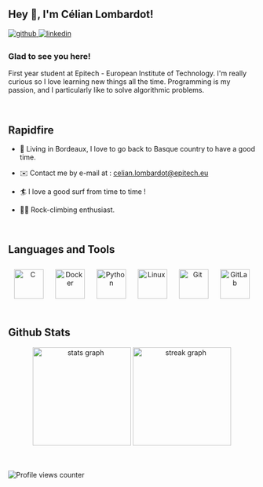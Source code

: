 <!--
**nailec1911/nailec1911** is a ✨ _special_ ✨ repository because its `README.md` (this file) appears on your GitHub profile.
-->

## Hey 👋, I'm Célian Lombardot!


<a href="https://github.com/nailec1911" target="_blank">
<img src=https://img.shields.io/badge/github-%2324292e.svg?&style=for-the-badge&logo=github&logoColor=white alt=github style="margin-bottom: 5px;" />
</a>
<a href="https://linkedin.com/in/celian-lombardot" target="_blank">
<img src=https://img.shields.io/badge/linkedin-%231E77B5.svg?&style=for-the-badge&logo=linkedin&logoColor=white alt=linkedin style="margin-bottom: 5px;" />
</a>




### Glad to see you here!
First year student at Epitech - European Institute of Technology.
I'm really curious so I love learning new things all the time. Programming is my passion, and I particularly like to solve algorithmic problems.


<br/>


## Rapidfire
<tr><td valign="top" width="100%">

- 📍 Living in Bordeaux, I love to go back to Basque country to have a good time.


- ✉️ Contact me by e-mail at : celian.lombardot@epitech.eu


- 🏄 I love a good surf from time to time !


- 🧗‍♂️ Rock-climbing enthusiast.


</td><td valign="top" width="100%">



</td></tr>

<br/>


## Languages and Tools
<div align="center">
<a href="https://www.cprogramming.com/" target="_blank"><img style="margin: 10px" src="https://profilinator.rishav.dev/skills-assets/c-original.svg" alt="C" height="60" /></a>
<a href="https://www.docker.com/" target="_blank"><img style="margin: 10px" src="https://profilinator.rishav.dev/skills-assets/docker-original-wordmark.svg" alt="Docker" height="60" /></a>
<a href="https://www.python.org/" target="_blank"><img style="margin: 10px" src="https://profilinator.rishav.dev/skills-assets/python-original.svg" alt="Python" height="60" /></a>
<a href="https://www.linux.org/" target="_blank"><img style="margin: 10px" src="https://profilinator.rishav.dev/skills-assets/linux-original.svg" alt="Linux" height="60" /></a>
<a href="https://github.com/" target="_blank"><img style="margin: 10px" src="https://profilinator.rishav.dev/skills-assets/git-scm-icon.svg" alt="Git" height="60" /></a>
<a href="https://about.gitlab.com/" target="_blank"><img style="margin: 10px" src="https://profilinator.rishav.dev/skills-assets/gitlab.svg" alt="GitLab" height="60" /></a>
</div>

<br/>


## Github Stats

<div align="center">
  <img src="https://github-readme-stats-git-masterrstaa-rickstaa.vercel.app/api?username=nailec1911&count_private=true&theme=dark&show_icons=true" height="200" alt="stats graph"  />
  <img src="https://streak-stats.demolab.com?user=nailec1911&locale=en&mode=daily&theme=dark&date_format=j M[ Y]&order=3" height="200" alt="streak graph"  />
  <!-- <img src="https://github-readme-stats-git-masterrstaa-rickstaa.vercel.app/api/top-langs/?username=nailec1911&langs_count=10&theme=dark&locale=fr&custom_title=Top%20%Languages" height="200" alt="languages graph"  /> -->
</div>

<br/>

<br/>

![Profile views counter](https://komarev.com/ghpvc/?username=nailec1911&&style=flat-square)


<br/>


<br />
